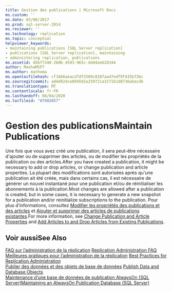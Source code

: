 ```yaml
---
title: Gestion des publications | Microsoft Docs
ms.custom: ''
ms.date: 03/08/2017
ms.prod: sql-server-2014
ms.reviewer: ''
ms.technology: replication
ms.topic: conceptual
helpviewer_keywords:
- maintaining publications [SQL Server replication]
- publications [SQL Server replication], maintaining
- administering replication, publications
ms.assetid: d5bf7340-2b0b-4593-965c-de04ae628344
author: MashaMSFT
ms.author: mathoma
ms.openlocfilehash: cf1666aeacd7df2589c810faa47edf9f435b73bc
ms.sourcegitcommit: ad4d92dce894592a259721a1571b1d8736abacdb
ms.translationtype: MT
ms.contentlocale: fr-FR
ms.lasthandoff: 08/04/2020
ms.locfileid: "87602057"
---
```

# <a name="maintain-publications"></a><span data-ttu-id="f2af6-102">Gestion des publications</span><span class="sxs-lookup"><span data-stu-id="f2af6-102">Maintain Publications</span></span>
  <span data-ttu-id="f2af6-103">Une fois que vous avez créé une publication, il sera peut-être nécessaire d'ajouter ou de supprimer des articles, ou de modifier les propriétés de la publication ou des articles.</span><span class="sxs-lookup"><span data-stu-id="f2af6-103">After you have created a publication, it might be necessary to add or drop articles, or change publication and article properties.</span></span> <span data-ttu-id="f2af6-104">La plupart des modifications sont autorisées après qu'une publication ait été créée, mais dans certains cas, il est nécessaire de générer un nouvel instantané pour une publication et/ou de réinitialiser les abonnements à la publication.</span><span class="sxs-lookup"><span data-stu-id="f2af6-104">Most changes are allowed after a publication is created, but in some cases, it is necessary to generate a new snapshot for a publication and/or reinitialize subscriptions to the publication.</span></span> <span data-ttu-id="f2af6-105">Pour plus d’informations, consultez [Modifier les propriétés des publications et des articles](change-publication-and-article-properties.md) et [Ajouter et supprimer des articles de publications existantes](add-articles-to-and-drop-articles-from-existing-publications.md).</span><span class="sxs-lookup"><span data-stu-id="f2af6-105">For more information, see [Change Publication and Article Properties](change-publication-and-article-properties.md) and [Add Articles to and Drop Articles from Existing Publications](add-articles-to-and-drop-articles-from-existing-publications.md).</span></span>  
  
## <a name="see-also"></a><span data-ttu-id="f2af6-106">Voir aussi</span><span class="sxs-lookup"><span data-stu-id="f2af6-106">See Also</span></span>  
 <span data-ttu-id="f2af6-107">[FAQ sur l’administration de la réplication](../administration/frequently-asked-questions-for-replication-administrators.md) </span><span class="sxs-lookup"><span data-stu-id="f2af6-107">[Replication Administration FAQ](../administration/frequently-asked-questions-for-replication-administrators.md) </span></span>  
 <span data-ttu-id="f2af6-108">[Meilleures pratiques pour l’administration de la réplication](../administration/best-practices-for-replication-administration.md) </span><span class="sxs-lookup"><span data-stu-id="f2af6-108">[Best Practices for Replication Administration](../administration/best-practices-for-replication-administration.md) </span></span>  
 <span data-ttu-id="f2af6-109">[Publier des données et des objets de base de données](publish-data-and-database-objects.md) </span><span class="sxs-lookup"><span data-stu-id="f2af6-109">[Publish Data and Database Objects](publish-data-and-database-objects.md) </span></span>  
 [<span data-ttu-id="f2af6-110">Maintenance d’une base de données de publication AlwaysOn &#40;SQL Server&#41;</span><span class="sxs-lookup"><span data-stu-id="f2af6-110">Maintaining an AlwaysOn Publication Database &#40;SQL Server&#41;</span></span>](../../../database-engine/availability-groups/windows/maintaining-an-always-on-publication-database-sql-server.md)  
  
  
